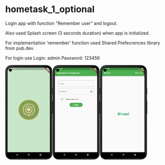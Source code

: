 # hometask_1_optional

Login app with function "Remember user" and logout.

Also used Splash screen (3 seconds duration) when app is initialized.

For implementation 'remember' function used Shared Prefecrences library from
pub.dev.


For login use
Login: admin
Password: 123456

<p float="left">
<img align="left" width="150" height="300" src="git_images/splash_screen.png">
<img align="left" width="150" height="300" src="git_images/login.png">
<img align="center" width="150" height="300" src="git_images/welcome.png">
</p>

